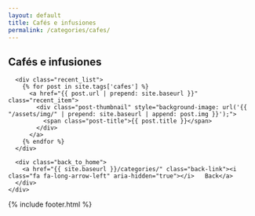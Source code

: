```yaml
---
layout: default
title: Cafés e infusiones
permalink: /categories/cafes/
---
```


<main class="page-content" aria-label="Content">
  <section class="recent_box">
    <div class="post_wrapper">
      <h2 class="recent_title">Cafés e infusiones</h2>

      <div class="recent_list">
        {% for post in site.tags['cafes'] %}
          <a href="{{ post.url | prepend: site.baseurl }}" class="recent_item">
            <div class="post-thumbnail" style="background-image: url('{{ "/assets/img/" | prepend: site.baseurl | append: post.img }}');">
              <span class="post-title">{{ post.title }}</span>
            </div>
          </a>
        {% endfor %}
      </div>

      <div class="back_to_home">
        <a href="{{ site.baseurl }}/categories/" class="back-link"><i class="fa fa-long-arrow-left" aria-hidden="true"></i>   Back</a>
      </div>
    </div>
  </section>
</main>

{% include footer.html %}

